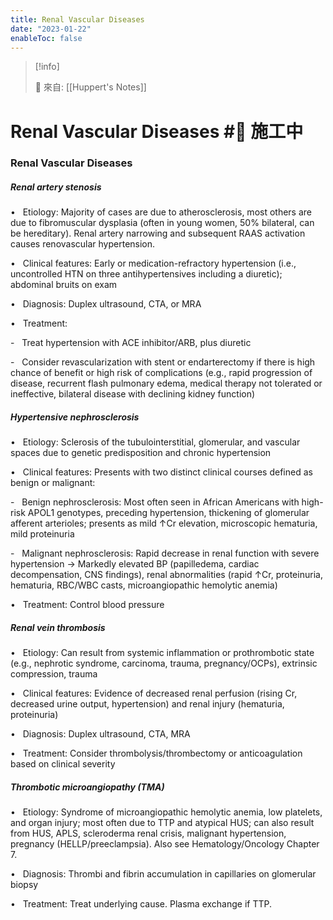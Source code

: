 ```yaml
---
title: Renal Vascular Diseases
date: "2023-01-22"
enableToc: false
---
```


> [!info]
>
> 🌱 來自: [[Huppert's Notes]]

# Renal Vascular Diseases #🚧 施工中

### Renal Vascular Diseases

##### Renal artery stenosis

•   Etiology: Majority of cases are due to atherosclerosis, most others are due to fibromuscular dysplasia (often in young women, 50% bilateral, can be hereditary). Renal artery narrowing and subsequent RAAS activation causes renovascular hypertension.

•   Clinical features: Early or medication-refractory hypertension (i.e., uncontrolled HTN on three antihypertensives including a diuretic); abdominal bruits on exam

•   Diagnosis: Duplex ultrasound, CTA, or MRA

•   Treatment:

-   Treat hypertension with ACE inhibitor/ARB, plus diuretic

-   Consider revascularization with stent or endarterectomy if there is high chance of benefit or high risk of complications (e.g., rapid progression of disease, recurrent flash pulmonary edema, medical therapy not tolerated or ineffective, bilateral disease with declining kidney function)

##### Hypertensive nephrosclerosis

•   Etiology: Sclerosis of the tubulointerstitial, glomerular, and vascular spaces due to genetic predisposition and chronic hypertension

•   Clinical features: Presents with two distinct clinical courses defined as benign or malignant:

-   Benign nephrosclerosis: Most often seen in African Americans with high-risk APOL1 genotypes, preceding hypertension, thickening of glomerular afferent arterioles; presents as mild ↑Cr elevation, microscopic hematuria, mild proteinuria

-   Malignant nephrosclerosis: Rapid decrease in renal function with severe hypertension → Markedly elevated BP (papilledema, cardiac decompensation, CNS findings), renal abnormalities (rapid ↑Cr, proteinuria, hematuria, RBC/WBC casts, microangiopathic hemolytic anemia)

•   Treatment: Control blood pressure

##### Renal vein thrombosis

•   Etiology: Can result from systemic inflammation or prothrombotic state (e.g., nephrotic syndrome, carcinoma, trauma, pregnancy/OCPs), extrinsic compression, trauma

•   Clinical features: Evidence of decreased renal perfusion (rising Cr, decreased urine output, hypertension) and renal injury (hematuria, proteinuria)

•   Diagnosis: Duplex ultrasound, CTA, MRA

•   Treatment: Consider thrombolysis/thrombectomy or anticoagulation based on clinical severity

##### Thrombotic microangiopathy (TMA)

•   Etiology: Syndrome of microangiopathic hemolytic anemia, low platelets, and organ injury; most often due to TTP and atypical HUS; can also result from HUS, APLS, scleroderma renal crisis, malignant hypertension, pregnancy (HELLP/preeclampsia). Also see Hematology/Oncology Chapter 7.

•   Diagnosis: Thrombi and fibrin accumulation in capillaries on glomerular biopsy

•   Treatment: Treat underlying cause. Plasma exchange if TTP.


